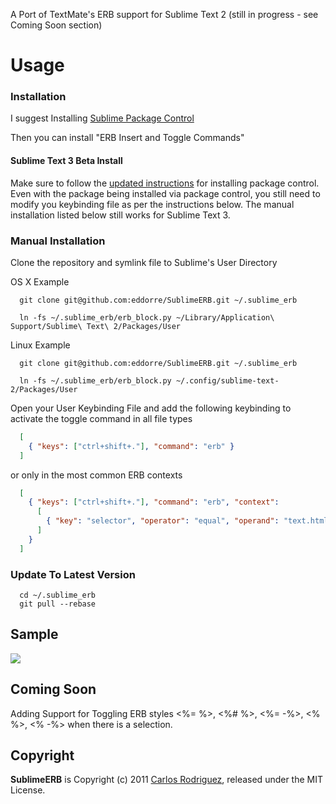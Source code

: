 A Port of TextMate's ERB support for Sublime Text 2 (still in progress - see Coming Soon section)

Usage
=====

### Installation ###

  I suggest Installing [Sublime Package Control](http://wbond.net/sublime_packages/package_control)

 Then you can install "ERB Insert and Toggle Commands"

#### Sublime Text 3 Beta Install ####

Make sure to follow the [updated instructions](http://wbond.net/sublime_packages/package_control/installation#ST3) for installing package control. Even with the package being installed via package control, you still need to modify you keybinding file as per the instructions below. The manual installation listed below still works for Sublime Text 3.


### Manual Installation ###

  Clone the repository and symlink file to Sublime's User Directory

  OS X Example

```
  git clone git@github.com:eddorre/SublimeERB.git ~/.sublime_erb

  ln -fs ~/.sublime_erb/erb_block.py ~/Library/Application\ Support/Sublime\ Text\ 2/Packages/User
```

  Linux Example

```
  git clone git@github.com:eddorre/SublimeERB.git ~/.sublime_erb

  ln -fs ~/.sublime_erb/erb_block.py ~/.config/sublime-text-2/Packages/User
```

  Open your User Keybinding File and add the following keybinding to activate the toggle command in all file types

```json
  [
    { "keys": ["ctrl+shift+."], "command": "erb" }
  ]
```

  or only in the most common ERB contexts

```json
  [
    { "keys": ["ctrl+shift+."], "command": "erb", "context":
      [
        { "key": "selector", "operator": "equal", "operand": "text.html.ruby, text.haml, source.yaml, source.css, source.scss, source.js, source.coffee" }
      ]
    }
  ]
```

### Update To Latest Version ###

```
  cd ~/.sublime_erb
  git pull --rebase
```

Sample
----------
<img src="https://github.com/eddorre/SublimeERB/raw/master/erb.gif" />

Coming Soon
-----------
Adding Support for Toggling ERB styles <%= %>, <%# %>, <%= -%>, <% %>, <% -%> when there is a selection.

Copyright
---------

**SublimeERB** is Copyright (c) 2011 [Carlos Rodriguez](http://eddorre.com), released under the MIT License.